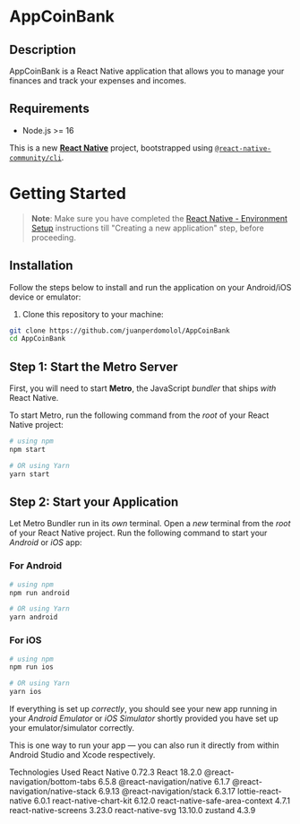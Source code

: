 # AppCoinBank

## Description

AppCoinBank is a React Native application that allows you to manage your finances and track your expenses and incomes.

## Requirements

- Node.js >= 16

This is a new [**React Native**](https://reactnative.dev) project, bootstrapped using [`@react-native-community/cli`](https://github.com/react-native-community/cli).

# Getting Started

>**Note**: Make sure you have completed the [React Native - Environment Setup](https://reactnative.dev/docs/environment-setup) instructions till "Creating a new application" step, before proceeding.
## Installation

Follow the steps below to install and run the application on your Android/iOS device or emulator:

1. Clone this repository to your machine:

```bash
git clone https://github.com/juanperdomolol/AppCoinBank
cd AppCoinBank
```
## Step 1: Start the Metro Server

First, you will need to start **Metro**, the JavaScript _bundler_ that ships _with_ React Native.

To start Metro, run the following command from the _root_ of your React Native project:

```bash
# using npm
npm start

# OR using Yarn
yarn start
```

## Step 2: Start your Application

Let Metro Bundler run in its _own_ terminal. Open a _new_ terminal from the _root_ of your React Native project. Run the following command to start your _Android_ or _iOS_ app:

### For Android

```bash
# using npm
npm run android

# OR using Yarn
yarn android
```

### For iOS

```bash
# using npm
npm run ios

# OR using Yarn
yarn ios
```

If everything is set up _correctly_, you should see your new app running in your _Android Emulator_ or _iOS Simulator_ shortly provided you have set up your emulator/simulator correctly.

This is one way to run your app — you can also run it directly from within Android Studio and Xcode respectively.


Technologies Used
React Native 0.72.3
React 18.2.0
@react-navigation/bottom-tabs 6.5.8
@react-navigation/native 6.1.7
@react-navigation/native-stack 6.9.13
@react-navigation/stack 6.3.17
lottie-react-native 6.0.1
react-native-chart-kit 6.12.0
react-native-safe-area-context 4.7.1
react-native-screens 3.23.0
react-native-svg 13.10.0
zustand 4.3.9